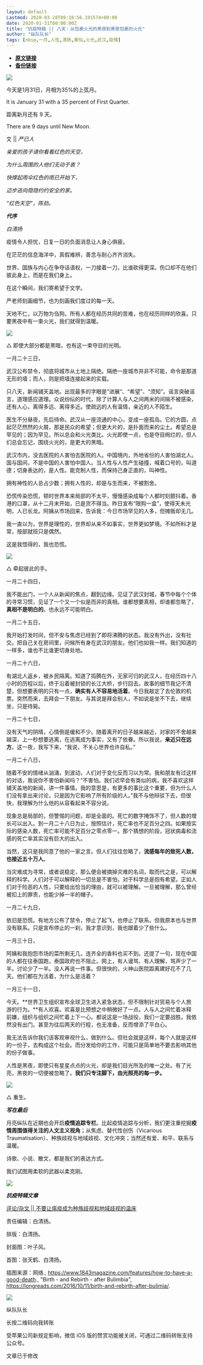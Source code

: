 ```yaml
---
layout: default
Lastmod: 2020-03-28T09:18:56.191574+00:00
date: 2020-01-31T00:00:00Z
title: "抗疫特辑 || 八天：从包裹火光的黑夜到黑夜包裹的火光"
author: "纵队队长"
tags: [nbsp,一月,人性,清扬,害怕,火光,武汉,疫情]
---
```


* [**原文链接**](https://mp.weixin.qq.com/s/m8-wCrA_qLvJ-BW_UNevIQ)
* [**备份链接**](http://archive.ph/m4gh3)


![](/images/post/b3f4b0ba5b7f819ddcb247ea6378f969.jpg)

今天是1月31日，月相为35%的上弦月。

It is January 31 with a 35 percent of First Quarter.

距离新月还有 9 天。  

There are 9 days until New Moon.

文 || _严已人_  

  

_亲爱的孩子请你看看红色的天空，_  

_为什么周围的人他们无动于衷？_

_快撑起雨伞红色的雨已开始下，_  

_迈步逃向隐隐约约安全的家。_

_“红色天空”，陈劲。_

  

  

  

_**代序**_

  

_白清扬_  

  

疫情令人担忧，日复一日的负面消息让人身心俱疲。

  

在茫茫的信息海洋中，真假难辨，善念与耐心齐齐消失。

  

世界、国族与内心在争夺话语权，一刀接着一刀，比谁砍得更深。伤口却不在他们彼此身上，而是在我们身上。

  

在这个瞬间，我们寄希望于文学。

  

严老师刻画细节，也为刻画我们度过的每一天。

  

天地不仁，以万物为刍狗。所有人都在经历共同的苦难，也在经历同样的欣喜。只要黑夜中有一束火光，我们就得到温暖。

  

![](/images/post/413894c5bcd9abfc02e2325f4155e6e1.jpg)

△ 即使大部分都是黑暗，也有这一束夺目的光明。

  

一月二十三日，

武汉公布禁令，彻底将城市从土地上隔绝。隔绝一座城市并非不可能，命令是那道无形的墙；而人，则是把墙连接起来的实载。  

只八天，新闻铺天盖地。出现最多的字眼是“进展“、“希望”、“须知”。谣言突破谣言，道理感应道理。众说纷纭的时代，除了计算人与人之间两米的间隔不被感染，还有人心，离得多远、离得多近。使疏远的人有温情，亲近的人不陌生。

医生不分昼夜，先后待命。武汉从一座流通的中心，变成一座孤岛。它的方圆，点起茫茫然然的火屑，那是民众的希望；但更大片的，是扑面而来的尘土。希望总是罕见的；因为罕见，所以总会和火光类比。火光即使一点，也是夺目绚烂的，但人们总会忘记，围绕火光的，是更大的黑暗。

武汉市内，没去医院的人害怕去医院的人。中国境内，外地省份的人害怕湖北人。国与国间，不是中国的人害怕中国人。当人性与人性产生碰撞，喊着口号的，叫道德；切身表达的，是人性。能克制人性，而保持己身正直的，叫神性。

拥有神性的人总占少数；拥有人性的，却是与生而来，不被割舍。

恐慌传染恐慌，顿时世界本来局部的不太平，慢慢感染成每个人都时刻颤抖着。香港的口罩，从十二月末开始，已是货不得当。昨日宣布“限购一盒”，使得天未光明，人已长龙。阿姨从市场回来，告诉我：今日市场罕见的人多，但摊贩却无几。

我一直以为，世界是理性的，世界却从来不如事实，世界更如梦境。不如所料才是常，按部就班只是偶然。

这是我悟得的，我也恐慌。

  

  

![](/images/post/4f5a2339a33603b62634220c8746c40d.jpg)

△ 牵起彼此的手。

一月二十四日，

我不能出门，一个人从新闻的焦点，翻到边缘。见证了武汉封城，春节中每个个体的寻常习惯，见证了一个又一个似是而非的真相。谁都想要真相，却谁都忽略了，**真相不是明白的**。也永远不可能明白。

一月二十五日，

我开始打发时间，但不安与焦虑已经到了即将沸腾的状态。我没有外出，没有社交。把自己关在房间里，问候所有身在武汉的朋友。他们也如我一样。我们知道的一样多，谁也不比谁更切身处地。

一月二十六日，

有湖北人返乡，被乡民隔离。知道了捣腾在外，无家可归的武汉人，在经历四十八小时的历程以后，终于沿着被封锁的长江大桥，步行回去。故事的细节我记不清楚，但想要表明的只有一点，**确实有人不容易地活着**。今日我敲定了去伦敦的机票。突然而来，去拜会一下朋友。与其说是拜会别人，不如说是坐不下去，继续坐，只是待毙。

一月二十七日，

没有天气的阴晴，心情倒是缓和不少。随着离开的日子越来越近，对家的不舍越来越深，上一秒想要逃离，在逃离成为事实，又有了依眷。所以我说，**亲近只在远方**。这一夜，我写下来，“我说，不关心世界也许自私。”

一月二十八日，

随着不安的情绪从汹涌，到波动，人们对于变化反而习以为常。我和朋友有过这样的对话，我说你不害怕新闻吗？“不害怕。我们迟早会有类似的病，我不喜欢这样铺天盖地的新闻，讲一件事情。我的意思是，有更多的事比这个重要，但为什么人们没有拿出来讨论，只是因为它影响了所有阶级的人。”我不与他辩驳下去，但很快，我理解为什么他的从容看起来不容分说。  

现象总是局部的，但警惕的问题，却是全面的。死亡的数字掩饰不了，但人数的增长可以出入。到一月二十八日为止，按照估计，死亡率也不足百分之四。如果按实际的感染人数，死亡率可能不足百分之零点零一。那个猜想的阶段，冠状病毒和流感的死亡率其实没有巨大的出入。

当然，这只是我同意了他的一家之言。但人们往往忽略了，**流感每年的致死人数，也接近五十万人**。

当灾难成为寻常，或者说稳定，那么便会被摘掉灾难的名词，取而代之是，可以解释的科学。人们对于可以解释的一切总是不害怕，对于科学总是抱有希望。正如人们对于险恶的人性，只要给出恰当的理由，就可以被理解。一旦被理解，那么曾经被扣上的罪责，也能少掉一半的帽子。

一月二十九日，

依旧是恐慌。有地方公布了禁令，停止了起飞，也停止了联系。但我原本也与世界没有联系。只是宣布停止的一刹，我才意识到，我也跟着少了些什么。

一月三十日，

阿姨和我抱怨市场的菜所剩无几，连齐全的香料也买不到。还提了一句，现在中国的人都在往泰国跑，泰国政府也不阻止。网上，有人谩骂、有人理解，骂声少了一半。讨论少了一半。没人再说一件事。但很快的，火神山医院距离建好花不了几天。他们都在为活着，为什么是活着？

一月三十一日，

今天。**世界卫生组织宣布全球卫生进入紧急状态，但不限制针对贸易与个人旅游的行为。**有人欢喜。欢喜是比预想之中稍微好了一点。人与人之间忙着冰释前嫌，组织与组织之间忙着上下一心。都说这是一场战役，我们一定要战胜。我依然没有出门。甚至为往后两天的行程，也无准备，反而增添了平白心。  

我无法告诉你我们该客观审视什么，做到什么。但社会就是这样，每个人就是这样的一份子，去构成这个社会。而分发给你的工作，可能只是简单地不要去影响其他的份子做事。

人性是黑夜，即使只有星星点点的火光，却是我们目光所及的唯一之处。有了光亮，黑夜的一切便被忽略了。**我们只专注脚下，由光照亮的每一步。**

  

  

![](/images/post/ed99f2b44dc077c38315afb005393d30.jpg)

△ 重生。  

  

  

_**写在最后**_

  

月亮纵队在近期也会开启**疫情追踪专栏**。比起疫情追踪与分析，我们更注重挖掘**疫情周围值得关注的人文主义视角**；从焦虑、替代性创伤（Vicarious Traumatisation）、种族歧视与地域歧视、文化冲突；当然还有爱、和平、联系与温暖。

  

诗歌、小说、散文，都是我们的表达方式。

  

我们试图用柔软的武器以柔克刚。

  

![](/images/post/1386448945b7eb0b398f848961efec72.jpg)

  

  

  

_**抗疫特辑文章**_

  

[评论/杂文 || 不要让瘟疫成为种族歧视和地域歧视的温床](http://mp.weixin.qq.com/s?__biz=MzA4MTkwMzQ3MA==&mid=2654622504&idx=1&sn=1ee9db758c89e8f6f81a51cd69f34b75&chksm=84431929b334903f115c0aa937d1af388d4f6140ed02176ee29f68b8a44d153ca2497c7db205&scene=21#wechat_redirect)

  

  

责任编辑：白清扬。  

排版：白清扬。  

封面图：叶子风。

首图：张天鹤、白清扬。

插图来源：网络., https://www.1843magazine.com/features/how-to-have-a-good-death., "Birth - and Rebirth - after Bulimbia", https://longreads.com/2016/10/11/birth-and-rebirth-after-bulimia/.

  

![](/images/post/8fda7420a3067bfa7e301f840737b8c5.jpg)

纵队队长

长按二维码向我转账

受苹果公司新规定影响，微信 iOS 版的赞赏功能被关闭，可通过二维码转账支持公众号。

文章已于修改

